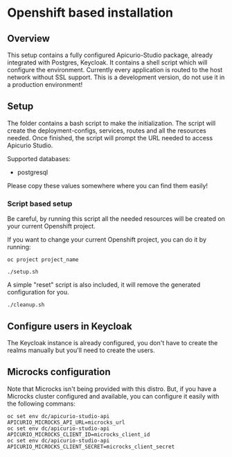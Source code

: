 # Openshift based installation

## Overview

This setup contains a fully configured Apicurio-Studio package, already integrated with Postgres, Keycloak. It contains a shell script which will configure the environment. Currently every application is routed to the host network without SSL support. This is a development version, do not use it in a production environment!

## Setup

The folder contains a bash script to make the initialization. The script will create the deployment-configs, services, routes and all the resources needed. Once finished, the script will prompt the URL needed to access Apicurio Studio.

Supported databases:
- postgresql


Please copy these values somewhere where you can find them easily!

### Script based setup

Be careful, by running this script all the needed resources will be created on your current Openshift project.

If you want to change your current Openshift project, you can do it by running:


```
oc project project_name
```

```
./setup.sh
```

A simple "reset" script is also included, it will remove the generated configuration for you.

```
./cleanup.sh
```


## Configure users in Keycloak

The Keycloak instance is already configured, you don't have to create the realms manually but you'll need to create the users.

## Microcks configuration

Note that Microcks isn't being provided with this distro. But, if you have a Microcks cluster configured and available, you can configure it easily with the following commans:

```
oc set env dc/apicurio-studio-api APICURIO_MICROCKS_API_URL=microcks_url
oc set env dc/apicurio-studio-api APICURIO_MICROCKS_CLIENT_ID=microcks_client_id
oc set env dc/apicurio-studio-api APICURIO_MICROCKS_CLIENT_SECRET=microcks_client_secret
```